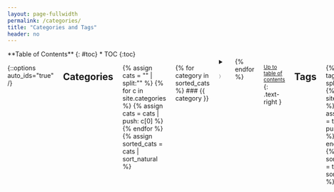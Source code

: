 ```yaml
---
layout: page-fullwidth
permalink: /categories/
title: "Categories and Tags"
header: no
---
```


<div class="row">
<div class="medium-4 medium-push-8 columns" markdown="1">
<div class="panel radius" markdown="1">
**Table of Contents**
{: #toc}
*  TOC
{:toc}
</div>
</div><!-- /.medium-4.columns -->

<div class="medium-8 medium-pull-4 columns" markdown="1">

{::options auto_ids="true" /}

## Categories

{% assign cats = "" | split:"" %}
{% for c in site.categories %}
    {% assign cats = cats | push: c[0] %}
{% endfor %}
{% assign sorted_cats = cats | sort_natural %}

{% for category in sorted_cats %}
<span> ### {{ category }} </span>
<details>

<summary><p id="dropdown-{{ category }}" onClick="changeDropdown(this.id)" style="color:grey">&#9002;</p></summary>
<div class="row">
<div class="small-1 column"></div>
<div class="small-11 column">
<ul>
{% for post in site.categories[category] %}
<li><a href="{{ site.url }}{{ site.baseurl }}{{ post.url }}">{{ post.title }}</a></li>
{% endfor %}
</ul>
</div>
</div>
</details>
{% endfor %}

<small markdown="1">[Up to table of contents](#toc)</small>
{: .text-right }

## Tags

{% assign tags = "" | split:"" %}
{% for t in site.tags %}
    {% assign tags = tags | push: t[0] %}
{% endfor %}
{% assign sorted_tags = tags | sort_natural %}

{% for tag in sorted_tags %}
### {{ tag }}
<details>

<summary><p id="dropdown-{{ category }}" onClick="changeDropdown(this.id)" style="color:grey">&#9002;</p></summary>
<div class="row">
<div class="small-1 column"></div>
<div class="small-11 column">
<ul>
{% for post in site.tags[tag] %}
<li><a href="{{ site.url }}{{ site.baseurl }}{{ post.url }}">{{ post.title }}</a></li>
{% endfor %}
</ul>
</div>
</div>
</details>
{% endfor %}

<small markdown="1">[Up to table of contents](#toc)</small>
{: .text-right }


<script>
function changeDropdown(id) {
  var x = document.getElementById(id);
  if (x.textContent === '〉'){
    x.textContent = '﹀';
  } else {
    x.textContent = '〉';
  }
}</script>
